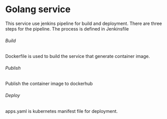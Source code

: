 # Golang service

This service use jenkins pipeline for build and deployment. There are three steps for the pipeline. The process is defined in Jenkinsfile

###### Build 
Dockerfile is used to build the service that generate container image.

###### Publish
Publish the container image to dockerhub

###### Deploy
apps.yaml is kubernetes manifest file for deployment.
